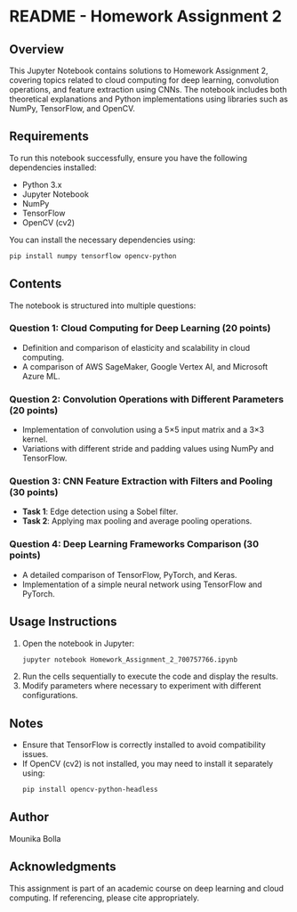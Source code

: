 # README - Homework Assignment 2

## Overview
This Jupyter Notebook contains solutions to Homework Assignment 2, covering topics related to cloud computing for deep learning, convolution operations, and feature extraction using CNNs. The notebook includes both theoretical explanations and Python implementations using libraries such as NumPy, TensorFlow, and OpenCV.

## Requirements
To run this notebook successfully, ensure you have the following dependencies installed:

- Python 3.x
- Jupyter Notebook
- NumPy
- TensorFlow
- OpenCV (cv2)

You can install the necessary dependencies using:
```bash
pip install numpy tensorflow opencv-python
```

## Contents
The notebook is structured into multiple questions:

### **Question 1: Cloud Computing for Deep Learning (20 points)**
- Definition and comparison of elasticity and scalability in cloud computing.
- A comparison of AWS SageMaker, Google Vertex AI, and Microsoft Azure ML.

### **Question 2: Convolution Operations with Different Parameters (20 points)**
- Implementation of convolution using a 5×5 input matrix and a 3×3 kernel.
- Variations with different stride and padding values using NumPy and TensorFlow.

### **Question 3: CNN Feature Extraction with Filters and Pooling (30 points)**
- **Task 1**: Edge detection using a Sobel filter.
- **Task 2**: Applying max pooling and average pooling operations.

### **Question 4: Deep Learning Frameworks Comparison (30 points)**
- A detailed comparison of TensorFlow, PyTorch, and Keras.
- Implementation of a simple neural network using TensorFlow and PyTorch.

## Usage Instructions
1. Open the notebook in Jupyter:
   ```bash
   jupyter notebook Homework_Assignment_2_700757766.ipynb
   ```
2. Run the cells sequentially to execute the code and display the results.
3. Modify parameters where necessary to experiment with different configurations.

## Notes
- Ensure that TensorFlow is correctly installed to avoid compatibility issues.
- If OpenCV (cv2) is not installed, you may need to install it separately using:
  ```bash
  pip install opencv-python-headless
  ```

## Author
Mounika Bolla

## Acknowledgments
This assignment is part of an academic course on deep learning and cloud computing. If referencing, please cite appropriately.

